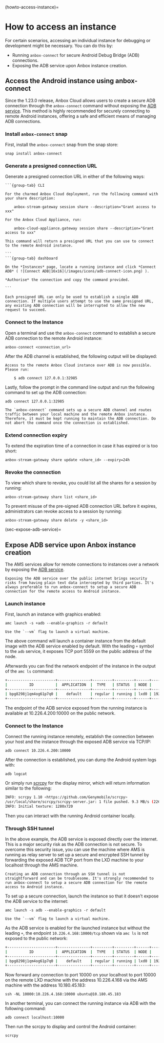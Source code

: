(howto-access-instance)=
# How to access an instance

For certain scenarios, accessing an individual instance for debugging or development might be necessary. You can do this by:

- Running `anbox-connect` for secure Android Debug Bridge (ADB) connections.
- Exposing the ADB service upon Anbox instance creation.

## Access the Android instance using anbox-connect

Since the 1.23.0 release, Anbox Cloud allows users to create a secure ADB connection through the `anbox-connect` command without exposing the [ADB service](https://documentation.ubuntu.com/anbox-cloud/en/latest/howto/instance/expose-services/). This method is highly recommended for securely connecting to remote Android instances, offering a safe and efficient means of managing ADB connections.

### Install `anbox-connect` snap

First, install the `anbox-connect` snap from the snap store:

    snap install anbox-connect

### Generate a presigned connection URL

Generate a presigned connection URL in either of the following ways:

````{tabs}
```{group-tab} CLI

For the charmed Anbox Cloud deployment, run the following command with your share description:

    anbox-stream-gateway session share --description="Grant access to xxx"

For the Anbox Cloud Appliance, run:

    anbox-cloud-appliance.gateway session share --description="Grant access to xxx"

This command will return a presigned URL that you can use to connect to the remote Android instance.

```
```{group-tab} dashboard

On the *Instances* page, locate a running instance and click *Connect ADB* ( ![Connect ADB|16x16](/images/icons/adb-connect-icon.png) ).

*Authorise* the connection and copy the command provided.

```
````

```{note}
Each presigned URL can only be used to establish a single ADB connection. If multiple users attempt to use the same presigned URL, any existing ADB connection will be interrupted to allow the new request to succeed.
```

### Connect to the Instance

Open a terminal and use the `anbox-connect` command to establish a secure ADB connection to the remote Android instance:

    anbox-connect <connection_url>

After the ADB channel is established, the following output will be displayed:

    Access to the remote Anbox Cloud instance over ADB is now possible. Please run:

        $ adb connect 127.0.0.1:32985

Lastly, follow the prompt in the command line output and run the following command to set up the ADB connection:

    adb connect 127.0.0.1:32985

```{note}
The `anbox-connect` command sets up a secure ADB channel and routes traffic between your local machine and the remote Anbox instance. Therefore, it must be kept running to maintain the ADB connection. Do not abort the command once the connection is established.
```

### Extend connection expiry

To extend the expiration time of a connection in case it has expired or is too short:

    anbox-stream-gateway share update <share_id> --expiry=24h


### Revoke the connection

To view which share to revoke, you could list all the shares for a session by running:

    anbox-stream-gateway share list <share_id>

To prevent misuse of the pre-signed ADB connection URL before it expires, administrators can revoke access to a session by running:

    anbox-stream-gateway share delete -y <share_id>

(sec-expose-adb-service)=
## Expose ADB service upon Anbox instance creation

The AMS services allow for remote connections to instances over a network by exposing the [ADB service](https://documentation.ubuntu.com/anbox-cloud/en/latest/howto/instance/expose-services/).

```{caution}
Exposing the ADB service over the public internet brings security risks from having plain text data intercepted by third parties. It's always preferable to run anbox-connect to setup a secure ADB connection for the remote access to Android instance.
```

### Launch instance

First, launch an instance with graphics enabled:

    amc launch -s +adb --enable-graphics -r default

```{note}
Use the `--vm` flag to launch a virtual machine.
```

The above command will launch a container instance from the default image with the ADB service enabled by default. With the leading `+` symbol to the `adb` service, it exposes TCP port 5559 on the public address of the node.

Afterwards you can find the network endpoint of the instance in the output of the `amc ls` command:

```bash
+----------------------+---------------+---------+---------+------+---------------+-------------------------------------------------------+
|          ID          |  APPLICATION  |  TYPE   | STATUS  | NODE |    ADDRESS    |                       ENDPOINTS                       |
+----------------------+---------------+---------+---------+------+---------------+-------------------------------------------------------+
| bpg8298j1qm4og61p7q0 |    default    | regular | running | lxd0 | 192.168.100.2 | adb:192.168.100.2:5559/tcp adb:10.226.4.200:10000/tcp |
+----------------------+---------------+---------+---------+------+---------------+-------------------------------------------------------+
```

The endpoint of the ADB service exposed from the running instance is available at 10.226.4.200:10000 on the public network.

### Connect to the Instance

Connect the running instance remotely, establish the connection between your host and the instance through the exposed ADB service via TCP/IP:

    adb connect 10.226.4.200:10000

After the connection is established, you can dump the Android system logs with:

    adb logcat

Or simply run [scrcpy](https://github.com/Genymobile/scrcpy) for the display mirror, which will return information similar to the following:

```bash
INFO: scrcpy 1.10 <https://github.com/Genymobile/scrcpy>
/usr/local/share/scrcpy/scrcpy-server.jar: 1 file pushed. 9.3 MB/s (22662 bytes in 0.002s)
INFO: Initial texture: 1280x720
```

Then you can interact with the running Android container locally.

### Through SSH tunnel

In the above example, the ADB service is exposed directly over the internet. This is a major security risk as the ADB connection is not secure. To overcome this security issue, you can use the machine where AMS is running as relay server to set up a secure and encrypted SSH tunnel by forwarding the exposed ADB TCP port from the LXD machine to your localhost through the AMS machine.

```{note}
Creating an ADB connection through an SSH tunnel is not straightforward and can be troublesome. It's strongly recommended to run anbox-connect to setup a secure ADB connection for the remote access to Android instance.
```

To set up a secure connection, launch the instance so that it doesn't expose the ADB service to the internet:

    amc launch -s adb --enable-graphics -r default

```{note}
Use the `--vm` flag to launch a virtual machine.
```

As the ADB service is enabled for the launched instance but without the leading `+`, the endpoint `10.226.4.168:10000/tcp` shown via `amc ls` is not exposed to the public network:

```bash
+----------------------+---------------+---------+---------+------+---------------+-------------------------------------------------------+
|          ID          |  APPLICATION  |  TYPE   | STATUS  | NODE |    ADDRESS    |                       ENDPOINTS                       |
+----------------------+---------------+---------+---------+------+---------------+-------------------------------------------------------+
| bpg8298j1qm4og61p7q0 |    default    | regular | running | lxd0 | 192.168.100.2 | adb:192.168.100.2:5559/tcp adb:10.226.4.168:10000/tcp |
+----------------------+---------------+---------+---------+------+---------------+-------------------------------------------------------+
```

Now forward any connection to port 10000 on your localhost to port 10000 on the remote LXD machine with the address 10.226.4.168 via the AMS machine with the address 10.180.45.183:

    ssh -NL 10000:10.226.4.168:10000 ubuntu@10.180.45.183

In another terminal, you can connect the running instance via ADB with the following command:

    adb connect localhost:10000

Then run the scrcpy to display and control the Android container:

    scrcpy
